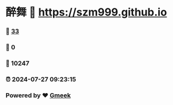# 醉舞 :link: https://szm999.github.io 
### :page_facing_up: [33](https://szm999.github.io/tag.html) 
### :speech_balloon: 0 
### :hibiscus: 10247 
### :alarm_clock: 2024-07-27 09:23:15 
### Powered by :heart: [Gmeek](https://github.com/Meekdai/Gmeek)
